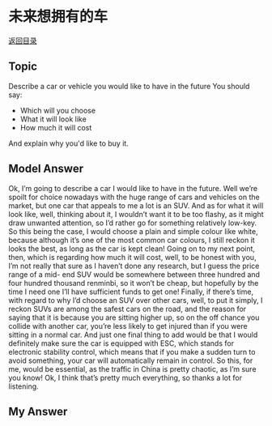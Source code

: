 # 未来想拥有的车
[返回目录](README.md)
## Topic

Describe a car or vehicle you would like to have in the future You should say:
- Which will you choose
- What it will look like
- How much it will cost

And explain why you'd like to buy it.

## Model Answer

Ok, I’m going to describe a car I would like to have in the future. Well we’re spoilt for choice nowadays with the huge range of cars and vehicles on the market, but one car that appeals to me a lot is an SUV. And as for what it will look like, well, thinking about it, I wouldn’t want it to be too flashy, as it might draw unwanted attention, so I’d rather go for something relatively low-key. So this being the case, I would choose a plain and simple colour like white, because although it’s one of the most common car colours, I still reckon it looks the best, as long as the car is kept clean! Going on to my next point, then, which is regarding how much it will cost, well, to be honest with you, I’m not really that sure as I haven’t done any research, but I guess the price range of a mid- end SUV would be somewhere between three hundred and four hundred thousand renminbi, so
it won’t be cheap, but hopefully by the time I need one I’ll have sufficient funds to get one! Finally, if there’s time, with regard to why I’d choose an SUV over other cars, well, to put it simply, I reckon SUVs are among the safest cars on the road, and the reason for saying that it is because you are sitting higher up, so on the off chance you collide with another car, you’re less likely to get injured than if you were sitting in a normal car. And just one final thing to add would be that I would definitely make sure the car is equipped with ESC, which stands for electronic stability control, which means that if you make a sudden turn to avoid something, your car will automatically remain in control. So this, for me, would be essential, as the traffic in China is pretty chaotic, as I’m sure you know! Ok, I think that’s pretty much everything, so thanks a lot for listening.

## My Answer

